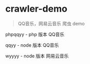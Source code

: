 # crawler-demo

> QQ音乐，网易云音乐 爬虫 demo

phpqqyy - php 版本 QQ音乐

qqyy - node 版本 QQ音乐

wyyyy - node 版本 网易云音乐
